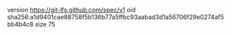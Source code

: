 version https://git-lfs.github.com/spec/v1
oid sha256:a1d9401cae88758f5b136b77a5ffbc93aabad3d1a56706f29e0274af5bb4b4c8
size 75
